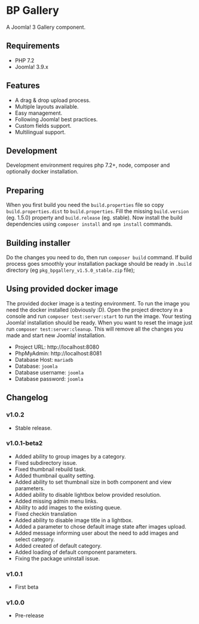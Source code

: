 # BP Gallery
A Joomla! 3 Gallery component.

## Requirements
- PHP 7.2
- Joomla! 3.9.x

## Features
- A drag & drop upload process.
- Multiple layouts available.
- Easy management.
- Following Joomla! best practices.
- Custom fields support.
- Multilingual support.

## Development
Development environment requires php 7.2+, node, composer and optionally docker installation.

## Preparing
When you first build you need the `build.properties` file so copy `build.properties.dist` to `build.properties`.
Fill the missing `build.version` (eg. 1.5.0) property and `build.release` (eg. stable).
Now install the build dependencies using `composer install` and `npm install` commands.

## Building installer
Do the changes you need to do, then run `composer build` command. If build process goes smoothly your installation
package should be ready in `.build` directory (eg `pkg_bpgallery_v1.5.0_stable.zip` file);

## Using provided docker image
The provided docker image is a testing environment. To run the image you need the docker installed (obviously :D).
Open the project directory in a console and run `composer test:server:start` to run the image.
Your testing Joomla! installation should be ready.
When you want to reset the image just run `composer test:server:cleanup`. This will remove all the changes you made and start new Joomla! installation.

- Project URL: http://localhost:8080
- PhpMyAdmin: http://localhost:8081
- Database Host: `mariadb`
- Database: `joomla`
- Database username: `joomla`
- Database password: `joomla`


## Changelog

### v1.0.2
- Stable release.

### v1.0.1-beta2
- Added ability to group images by a category.
- Fixed subdirectory issue.
- Fixed thumbnail rebuild task.
- Added thumbnail quality setting.
- Added ability to set thumbnail size in both component and view parameters.
- Added ability to disable lightbox below provided resolution.
- Added missing admin menu links.
- Ability to add images to the existing queue.
- Fixed checkin translation
- Added ability to disable image title in a lightbox.
- Added a parameter to chose default image state after images upload.
- Added message informing user about the need to add images and select category.
- Added created of default category.
- Added loading of default component parameters.
- Fixing the package uninstall issue.


### v1.0.1
- First beta

### v1.0.0
- Pre-release